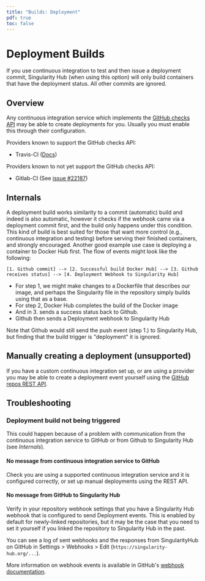 ```yaml
---
title: "Builds: Deployment"
pdf: true
toc: false
---
```


# Deployment Builds

If you use continuous integration to test and then issue a deployment commit, Singularity Hub (when using this option) will only build containers that have the deployment status. All other commits are ignored.

## Overview

Any continuous integration service which implements the [GitHub checks
API](https://developer.github.com/v3/checks/) may be able to create deployments
for you. Usually you must enable this through their configuration.

Providers known to support the GitHub checks API:

 * Travis-CI ([Docs](https://docs.travis-ci.com/user/deployment/releases/))

Providers known to not yet support the GitHub checks API:

 * Gitlab-CI (See [issue #22187](https://gitlab.com/gitlab-org/gitlab/-/issues/22187))

## Internals

A deployment build works similarity to a commit (automatic) build and indeed is also automatic, however it checks if the webhook came via a deployment commit first, and the build only happens under this condition. This kind of build is best suited for those that want more control (e.g., continuous integration and testing) before serving their finished containers, and strongly encouraged. Another good example use case is deploying a container to Docker Hub first. The flow of events might look like the following:

```
[1. Github commit] --> [2. Successful build Docker Hub] --> [3. Github receives status] --> [4. Deployment Webhook to Singularity Hub]
```
 - For step 1, we might make changes to a Dockerfile that describes our image, and perhaps the Singularity file in the repository simply builds using that as a base.
 - For step 2, Docker Hub completes the build of the Docker image
 - And in 3. sends a success status back to Github.
 - Github then sends a Deployment webhook to Singularity Hub

Note that Github would still send the push event (step 1.) to Singularity Hub, but finding that the build trigger is "deployment" it is ignored.

## Manually creating a deployment (unsupported)

If you have a custom continuous integration set up, or are using a provider you
may be able to create a deployment event yourself using the [GitHub repos REST
API](https://developer.github.com/v3/repos/deployments/#create-a-deployment).

## Troubleshooting

### Deployment build not being triggered

This could happen because of a problem with communication from the continuous integration service to GitHub or from Github to Singularity Hub (see *Internals*).

#### No message from continuous integration service to GitHub

Check you are using a supported continuous integration service and it is
configured correctly, or set up manual deployments using the REST API.

#### No message from GitHub to Singularity Hub

Verify in your repository webhook settings that you have a Singularity Hub webhook that is configured to send Deployment events. This is enabled by default for newly-linked repositories, but it may be the case that you need to set it yourself if you linked the repository to Singularity Hub in the past.

You can see a log of sent webhooks and the responses from SingularityHub on GitHub in Settings > Webhooks > Edit (`https://singularity-hub.org/...`).

More information on webhook events is available in GitHub's [webhook documentation](https://developer.github.com/webhooks/#events).
